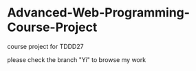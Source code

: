 # Advanced-Web-Programming-Course-Project
course project for TDDD27

please check the branch "Yi" to browse my work
